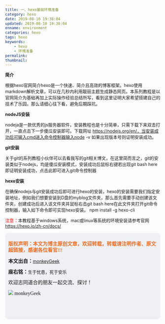 ```yaml
---
title: 一、hexo基础环境准备
category: hexo
date: 2019-08-10 19:38:04
updated: 2019-08-10 19:38:04
enname: environment
categories: hexo
tags: hexo
keywords: 
	- hexo
	- 环境准备
permalink:
thumbnail:
---
```


**简介**

根据hexo官网简介hexo是一个快速、简介且高效的博客框架。hexo使用markdown解析文章，可以在几秒内利用靓丽主题生成静态网页。<!--more-->本系列教程是以官网简介为基础再加上实际操作经验总结所写，看到这里证明大家希望搭建自己的技术了乐园，那么请细心往下看，避免后期踩坑。



**nodeJS安装**

nodeja是一款优秀的js服务器软件，安装教程也是十分简单，只需下载下来双击打开，一直点击下一步傻瓜安装即可。下载网址 https://nodejs.org/en/，当安装成功后可输入cmd进入命令控制器输入node -v 如果出现版本号则证明安装成功。



**git安装**

关于git的系列教程小伙伴可以去看我写的git相关博文，在这里简而言之，git的安装类似于nodejs，均是傻瓜安装模式，安装成功后鼠标右键若出现git bash here即证明安装成功，点击此即可进入git命令控制器



**hexo安装**

在确保nodejs与git安装成功后即可进行hexo的安装，hexo的安装需要我们指定安装地址，例如我们想要安装到D盘的myblog文件夹，那么首先需要手动创建该文件夹，创建成功后进入该文件夹并鼠标右击git bash here在此文件夹打开git命令控制器，输入如下命令即可实现hexo安装。 npm install -g hexo-cli



<span style="color:red">注意：</span>本教程基于windows系统，mac或linux等系统的环境安装请参考官网 https://hexo.io/zh-cn/docs/



<script>
var _hmt = _hmt || [];
(function() {
  var hm = document.createElement("script");
  hm.src = "https://hm.baidu.com/hm.js?2f798e6b269c8a40f12bef25d7f1876d";
  var s = document.getElementsByTagName("script")[0]; 
  s.parentNode.insertBefore(hm, s);
})();
</script>

<div style="height:260px; background-color:rgb(238,240,244); padding:10px;border-radius:10px;">
    <p style="color:#f36c21;font:bold 16px/20px 'kaiTi';">
      版权声明：本文为博主原创文章，欢迎转载，转载请注明作者、原文超链接，感谢各位看官!!!
    </p>
    <p>
      <span style="font:bold 16px/20px 'kaiTi';">本文出自：</span><a href="https://monkeyGeek369.github.io">monkeyGeek</a> 
    </p>
    <p>
      <span style="font:bold 16px/20px 'kaiTi';">座右铭：</span><span>生于忧患，死于安乐</span> 
    </p>
    <p>
      <span style="font:16px/20px 'kaiTi';">欢迎志同道合的朋友一起交流、探讨！</span> 
    </p>
    <img style="height:auto; width:auto;flot:left;" src="../../../../image/monkey64.png" /><span style="font:16px/20px 'kaiTi';flot:left;">   monkeyGeek</span>


